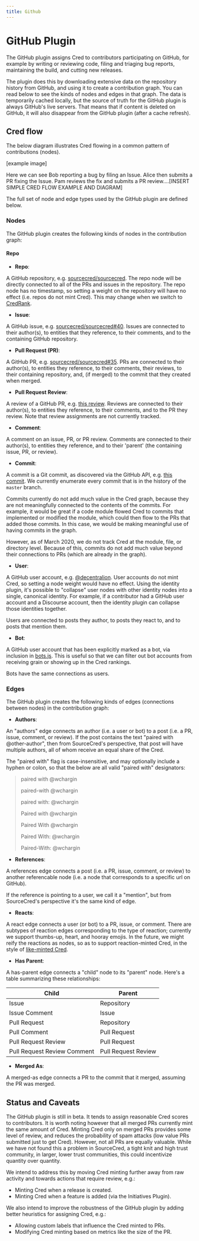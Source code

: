```yaml
---
title: Github
---
```


# GitHub Plugin

The GitHub plugin assigns Cred to contributors participating
on GitHub, for example by writing or reviewing code, filing and triaging bug
reports, maintaining the build, and cutting new releases.

The plugin does this by downloading extensive data on the repository history
from GitHub, and using it to create a contribution graph. You can read below to
see the kinds of nodes and edges in that graph. The data is temporarily cached
locally, but the source of truth for the GitHub plugin is always GitHub's live
servers. That means that if content is deleted on GitHub, it will also
disappear from the GitHub plugin (after a cache refresh).



[GitHub]: https://github.com/

## Cred flow

The below diagram illustrates Cred flowing in a common pattern of 
contributions (nodes). 

[example image]

Here we can see Bob reporting a bug by filing an Issue. Alice then 
submits a PR fixing the Issue. Pam reviews the fix and submits a 
PR review....[INSERT SIMPLE CRED FLOW EXAMPLE AND DIAGRAM]


The full set of node and edge types used by the GitHub plugin are 
defined below. 

### Nodes

The GitHub plugin creates the following kinds of nodes in the contribution graph:

#### Repo

- **Repo**:

A GitHub repository, e.g. [sourcecred/sourcecred]. The repo node will be
directly connected to all of the PRs and issues in the repository. The repo
node has no timestamp, so setting a weight on the repository will have no
effect (i.e. repos do not mint Cred). This may change when we switch to
[CredRank].

[CredRank]: https://github.com/sourcecred/sourcecred/issues/1686

[sourcecred/sourcecred]: https://github.com/sourcecred/sourcecred

- **Issue**:

A GitHub issue, e.g. [sourcecred/sourcecred#40]. Issues are connected to their
author(s), to entities that they reference, to their comments, and to the
containing GitHub repository.

[sourcecred/sourcecred#40]: https://github.com/sourcecred/sourcecred/issues/40

- **Pull Request (PR)**:

A GitHub PR, e.g. [sourcecred/sourcecred#35][pull]. PRs are
connected to their author(s), to entities they reference, to their comments,
their reviews, to their containing repository, and, (if merged) to the commit
that they created when merged.

[pull]: https://github.com/sourcecred/sourcecred/pull/35

- **Pull Request Review**:

A review of a GitHub PR, e.g. [this review]. Reviews are connected to
their author(s), to entities they reference, to their comments, and to the PR
they review. Note that review assignments are not currently tracked.


[this review]: https://github.com/sourcecred/sourcecred/pull/91#pullrequestreview-105254836

- **Comment**:

A comment on an issue, PR, or PR review. Comments are
connected to their author(s), to entities they reference, and to their 'parent'
(the containing issue, PR, or review).

- **Commit**:

A commit is a Git commit, as discovered via the GitHub API, e.g. [this commit].
We currently enumerate every commit that is in the history of the `master`
branch.

Commits currently do not add much value in the Cred graph, because they are not
meaningfully connected to the contents of the commits. For example, it would be
great if a code module flowed Cred to commits that implemented or modified the
module, which could then flow to the PRs that added those commits. In
this case, we would be making meaningful use of having commits in the graph.

However, as of March 2020, we do not track Cred at the module, file, or
directory level. Because of this, commits do not add much value beyond their
connections to PRs (which are already in the graph).

[this commit]: https://github.com/sourcecred/sourcecred/commit/94b04541514b991c304616aadfcb417a19871e82

- **User**:

A GitHub user account, e.g. [@decentralion]. User accounts do not mint Cred, so
setting a node weight would have no effect. Using the identity plugin, it's
possible to "collapse" user nodes with other identity nodes into a single,
canonical identity. For example, if a contributor had a GitHub user account and
a Discourse account, then the identity plugin can collapse those identities
together.

Users are connected to posts they author, to posts they react to, and to posts that
mention them.

[@decentralion]: https://github.com/decentralion

- **Bot**:

A GitHub user account that has been explicitly marked as a bot, via inclusion
in [bots.js]. This is useful so that we can filter out bot accounts from
receiving grain or showing up in the Cred rankings.

Bots have the same connections as users.

[bots.js]: https://github.com/sourcecred/sourcecred/blob/master/src/plugins/github/bots.js


### Edges

The GitHub plugin creates the following kinds of edges (connections between nodes) 
in the contribution graph:

- **Authors**:

An "authors" edge connects an author (i.e. a user or bot) to a post (i.e. a
PR, issue, comment, or review). If the post contains the text "paired with
@other-author", then from SourceCred's perspective, that post will have
multiple authors, all of whom receive an equal share of the Cred.

The "paired with" flag is case-insensitive, and may optionally include a
hyphen or colon, so that the below are all valid "paired with" designators:

> paired with @wchargin
>
> paired-with @wchargin
>
> paired with: @wchargin
>
> Paired with @wchargin
>
> Paired With @wchargin
>
> Paired With: @wchargin
>
> Paired-With: @wchargin
>

- **References**:

A references edge connects a post (i.e. a PR, issue, comment, or review) to
another referencable node (i.e. a node that corresponds to a specific url on
GitHub).

If the reference is pointing to a user, we call it a "mention", but
from SourceCred's perspective it's the same kind of edge.

- **Reacts**:

A react edge connects a user (or bot) to a PR, issue, or comment. There are
subtypes of reaction edges corresponding to the type of reaction; currently we
support thumbs-up, heart, and hooray emojis. In the future, we might reify the
reactions as nodes, so as to support reaction-minted Cred, in the style of
[like-minted Cred].

[like-minted Cred]: https://discourse.sourcecred.io/t/minting-discourse-Cred-on-likes-not-posts/603

- **Has Parent**:

A has-parent edge connects a "child" node to its "parent" node. Here's a table
summarizing these relationships:

| Child | Parent |
| --- | --- |
| Issue | Repository |
| Issue Comment | Issue |
| Pull Request | Repository |
| Pull Comment | Pull Request |
| Pull Request Review | Pull Request |
| Pull Request Review Comment | Pull Request Review |

- **Merged As**:

A merged-as edge connects a PR to the commit that it merged, assuming
the PR was merged.


## Status and Caveats

The GitHub plugin is still in beta. It tends to assign reasonable Cred scores
to contributors. It is worth noting however that all merged PRs currently 
mint the same amount of Cred. Minting Cred only on merged PRs provides
some level of review, and reduces the probability of spam attacks (low value 
PRs submitted just to get Cred). However, not all PRs are equally valuable. 
While we have not found this a problem in SourceCred, a tight knit and high trust
community, in larger, lower trust communities, this could incentivize quantity 
over quantity.

We intend to address this by moving Cred minting further away from raw activity 
and towards actions that require review, e.g.:
- Minting Cred when a release is created.
- Minting Cred when a feature is added (via the Initiatives Plugin).

We also intend to improve the robustness of the GitHub plugin by adding better
heuristics for assigning Cred, e.g.:
- Allowing custom labels that influence the Cred minted to PRs.
- Modifying Cred minting based on metrics like the size of the PR.



